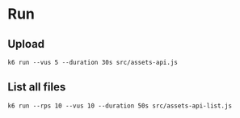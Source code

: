# Run 

## Upload

```
k6 run --vus 5 --duration 30s src/assets-api.js  
```

## List all files

```
k6 run --rps 10 --vus 10 --duration 50s src/assets-api-list.js     
```